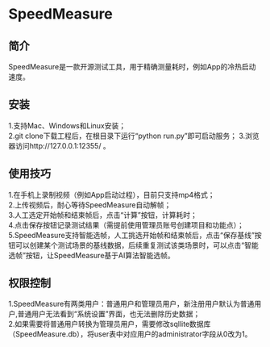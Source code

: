 # SpeedMeasure
## 简介
SpeedMeasure是一款开源测试工具，用于精确测量耗时，例如App的冷热启动速度。
## 安装
1.支持Mac、Windows和Linux安装；  
2.git clone下载工程后，在根目录下运行“python run.py”即可启动服务； 
3.浏览器访问http://127.0.0.1:12355/ 。
## 使用技巧
1.在手机上录制视频（例如App启动过程），目前只支持mp4格式；  
2.上传视频后，耐心等待SpeedMeasure自动解帧；  
3.人工选定开始帧和结束帧后，点击“计算”按钮，计算耗时；  
4.点击保存按钮记录测试结果（需提前使用管理员账号创建项目和功能点）；  
5.SpeedMeasure支持智能选帧，人工挑选开始帧和结束帧后，点击“保存基线”按钮可以创建某个测试场景的基线数据，后续重复测试该类场景时，可以点击“智能选帧”按钮，让SpeedMeasure基于AI算法智能选帧。  
## 权限控制
1.SpeedMeasure有两类用户：普通用户和管理员用户，新注册用户默认为普通用户,普通用户无法看到“系统设置”界面，也无法删除历史数据；  
2.如果需要将普通用户转换为管理员用户，需要修改sqllite数据库（SpeedMeasure.db），将user表中对应用户的administrator字段从0改为1。
